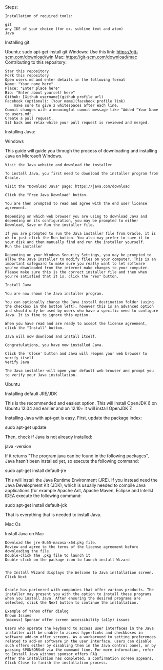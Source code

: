 Steps:

    Installation of required tools:

    git
    any IDE of your choice (for ex. sublime text and atom)
    Java

Installing git:

Ubuntu:
sudo apt-get install git
Windows: Use this link:
https://git-scm.com/download/win
Mac: https://git-scm.com/download/mac
Contributing to this repository:

    Star this repository
    Fork this repository
    Open users.md and enter details in the following format
    Name: "Your name here"
    Place: "Enter place here"
    Bio: "Enter about yourself here"
    Github: [Github username](github profile url)
    Facebook (optional): [Your name](facebook profile link)
        make sure to give 2 whitespaces after each line.
    Commit changes with a meaningful commit message like "Added "Your Name to users.md".
    Create a pull request.
    Sit back and relax while your pull request is reviewed and merged.

Installing Java:

Windows

This guide will guide you through the process of downloading and installing Java on Microsoft Windows.

    Visit the Java website and download the installer

    To install Java, you first need to download the installer program from Oracle.

    Visit the "Download Java" page: https://java.com/download

    Click the "Free Java Download" button.

    You are then prompted to read and agree with the end user license agreement.

    Depending on which web browser you are using to download Java and depending on its configuration, you may be prompted to either Download, Save or Run the installer file.

    If you are prompted to run the Java installer file from Oracle, it is ok to just click the Run button. You also may prefer to save it to your disk and then manually find and run the installer yourself.
    Run the installer

    Depending on your Windows Security Settings, you may be prompted to allow the Java Installer to modify files on your computer. This is an important safeguard to make sure you really want to let software you've downloaded from the internet make changes to your computer. Please make sure this is the correct installer file and then when you're satisfied that it is, click the "Yes" button.

    Install Java

    You are now shown the Java installer program.

    You can optionally change the Java install destination folder (using the checkbox in the bottom left), however this is an advanced option and should only be used by users who have a specific need to configure Java. It is fine to ignore this option.

    When you have read and are ready to accept the license agreement, click the "Install" button.

    Java will now download and install itself.

    Congratulations, you have now installed Java.

    Click the 'Close' button and Java will reopen your web browser to verify itself
    Verify Java

    The Java installer will open your default web browser and prompt you to verify your Java installation.
   Ubuntu

   Installing default JRE/JDK

This is the recommended and easiest option. This will install OpenJDK 6 on Ubuntu 12.04 and earlier and on 12.10+ it will install OpenJDK 7.

Installing Java with apt-get is easy. First, update the package index:

sudo apt-get update

Then, check if Java is not already installed:

java -version

If it returns "The program java can be found in the following packages", Java hasn't been installed yet, so execute the following command:

sudo apt-get install default-jre

This will install the Java Runtime Environment (JRE). If you instead need the Java Development Kit (JDK), which is usually needed to compile Java applications (for example Apache Ant, Apache Maven, Eclipse and IntelliJ IDEA execute the following command:

sudo apt-get install default-jdk

That is everything that is needed to install Java. 

Mac Os

Install Java on Mac

    Download the jre-8u65-macosx-x64.pkg file.
    Review and agree to the terms of the license agreement before downloading the file.
    Double-click the .pkg file to launch it
    Double-click on the package icon to launch install Wizard


    The Install Wizard displays the Welcome to Java installation screen. Click Next


    Oracle has partnered with companies that offer various products. The installer may present you with the option to install these programs when you install Java. After ensuring the desired programs are selected, click the Next button to continue the installation.

    Example of Yahoo offer dialog
    Known Issues
    [macosx] Sponsor offer screen accessibility (a11y) issues

    Users who operate the keyboard to access user interfaces in the Java installer will be unable to access hyperlinks and checkboxes in software add-on offer screens. As a workaround to setting preferences related to add-on software in the user interface, users can disable such offers either by disabling them in the Java control panel, or by passing SPONSORS=0 via the command line. For more information, refer to Install Java without sponsor offers FAQ.
    After the installation has completed, a confirmation screen appears. Click Close to finish the installation process.


